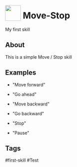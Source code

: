 # <img src='https://raw.githack.com/FortAwesome/Font-Awesome/master/svgs/solid/smile.svg' card_color='#22a7f0' width='50' height='50' style='vertical-align:bottom'/> Move-Stop
My first skill

## About 
This is a simple Move / Stop skill 

## Examples 
* "Move forward"
* "Go ahead"

* "Move backward"
* "Go backward"

* "Stop"
* "Pause"


## Tags
#first-skill
#Test


